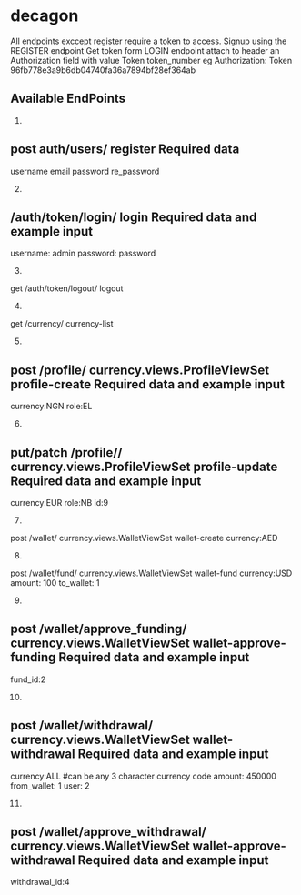 # decagon
All endpoints exccept register require a token to access.
Signup using the REGISTER endpoint
Get token form LOGIN endpoint 
attach to header an Authorization field with value Token token_number
eg Authorization: Token 96fb778e3a9b6db04740fa36a7894bf28ef364ab

Available EndPoints
--------------------------------------- 
1)
post auth/users/ register 
Required data
---------------
username
email
password
re_password

2)
/auth/token/login/  login
Required data and example input
-------------------------------
username: admin
password: password

3)
get /auth/token/logout/ logout

4)
get /currency/  currency-list

5)
post /profile/       currency.views.ProfileViewSet   profile-create
Required data and example input
-------------------------------
currency:NGN
role:EL

6)
put/patch /profile/<pk>/  currency.views.ProfileViewSet   profile-update
Required data and example input
-------------------------------
currency:EUR
role:NB
id:9

7)
post /wallet/        currency.views.WalletViewSet    wallet-create
currency:AED

8)
post /wallet/fund/   currency.views.WalletViewSet    wallet-fund
currency:USD
amount: 100
to_wallet: 1

9)
post /wallet/approve_funding/        currency.views.WalletViewSet    wallet-approve-funding
Required data and example input
-------------------------------
fund_id:2

10)
post /wallet/withdrawal/     currency.views.WalletViewSet    wallet-withdrawal
Required data and example input
-------------------------------
currency:ALL #can be any 3 character currency code
amount: 450000
from_wallet: 1
user: 2

11)
post /wallet/approve_withdrawal/     currency.views.WalletViewSet    wallet-approve-withdrawal
Required data and example input
-------------------------------
withdrawal_id:4
